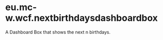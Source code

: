 eu.mc-w.wcf.nextbirthdaysdashboardbox
============================

A Dashboard Box that shows the next n birthdays.
